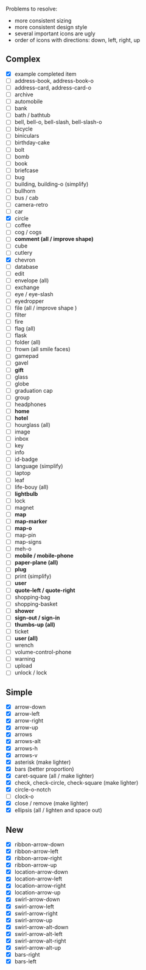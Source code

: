 Problems to resolve:

* more consistent sizing
* more consistent design style
* several important icons are ugly
* order of icons with directions: down, left, right, up

## Complex

* [x] example completed item
* [ ] address-book, address-book-o
* [ ] address-card, address-card-o
* [ ] archive
* [ ] automobile
* [ ] bank
* [ ] bath / bathtub
* [ ] bell, bell-o, bell-slash, bell-slash-o
* [ ] bicycle
* [ ] biniculars
* [ ] birthday-cake
* [ ] bolt
* [ ] bomb
* [ ] book
* [ ] briefcase
* [ ] bug
* [ ] building, building-o (simplify)
* [ ] bullhorn
* [ ] bus / cab
* [ ] camera-retro
* [ ] car
* [x] circle
* [ ] coffee
* [ ] cog / cogs
* [ ] **comment (all / improve shape)**
* [ ] cube
* [ ] cutlery
* [x] chevron
* [ ] database
* [ ] edit
* [ ] envelope (all)
* [ ] exchange
* [ ] eye / eye-slash
* [ ] eyedropper
* [ ] file (all / improve shape )
* [ ] filter
* [ ] fire
* [ ] flag (all)
* [ ] flask
* [ ] folder (all)
* [ ] frown (all smile faces)
* [ ] gamepad
* [ ] gavel
* [ ] **gift**
* [ ] glass
* [ ] globe
* [ ] graduation cap
* [ ] group
* [ ] headphones
* [ ] **home**
* [ ] **hotel**
* [ ] hourglass (all)
* [ ] image
* [ ] inbox
* [ ] key
* [ ] info
* [ ] id-badge
* [ ] language (simplify)
* [ ] laptop
* [ ] leaf
* [ ] life-bouy (all)
* [ ] **lightbulb**
* [ ] lock
* [ ] magnet
* [ ] **map**
* [ ] **map-marker**
* [ ] **map-o**
* [ ] map-pin
* [ ] map-signs
* [ ] meh-o
* [ ] **mobile / mobile-phone**
* [ ] **paper-plane (all)**
* [ ] **plug**
* [ ] print (simplify)
* [ ] **user**
* [ ] **quote-left / quote-right**
* [ ] shopping-bag
* [ ] shopping-basket
* [ ] **shower**
* [ ] **sign-out / sign-in**
* [ ] **thumbs-up (all)**
* [ ] ticket
* [ ] **user (all)**
* [ ] wrench
* [ ] volume-control-phone
* [ ] warning
* [ ] upload
* [ ] unlock / lock

## Simple

* [x] arrow-down
* [x] arrow-left
* [x] arrow-right
* [x] arrow-up
* [x] arrows
* [x] arrows-alt
* [x] arrows-h
* [x] arrows-v
* [x] asterisk (make lighter)
* [x] bars (better proportion)
* [x] caret-square (all / make lighter)
* [x] check, check-circle, check-square (make lighter)
* [x] circle-o-notch
* [ ] clock-o
* [x] close / remove (make lighter)
* [x] ellipsis (all / lighten and space out)

## New

* [x] ribbon-arrow-down
* [x] ribbon-arrow-left
* [x] ribbon-arrow-right
* [x] ribbon-arrow-up
* [x] location-arrow-down
* [x] location-arrow-left
* [x] location-arrow-right
* [x] location-arrow-up
* [x] swirl-arrow-down
* [x] swirl-arrow-left
* [x] swirl-arrow-right
* [x] swirl-arrow-up
* [x] swirl-arrow-alt-down
* [x] swirl-arrow-alt-left
* [x] swirl-arrow-alt-right
* [x] swirl-arrow-alt-up
* [x] bars-right
* [x] bars-left